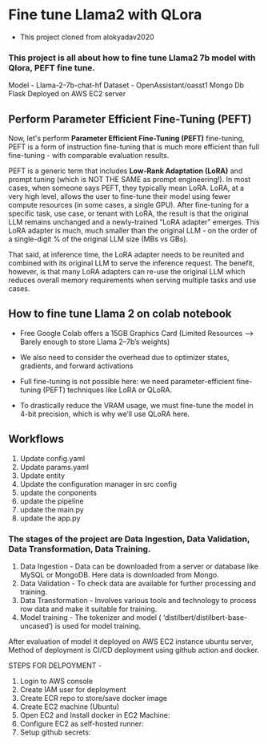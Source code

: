 # Fine tune Llama2 with QLora

- This project cloned from alokyadav2020

### This project is all about how to fine tune Llama2 7b model with Qlora, PEFT fine tune.

Model - Llama-2-7b-chat-hf
Dataset - OpenAssistant/oasst1
Mongo Db
Flask
Deployed on AWS EC2 server

## Perform Parameter Efficient Fine-Tuning (PEFT)

Now, let's perform **Parameter Efficient Fine-Tuning (PEFT)** fine-tuning, PEFT is a form of instruction fine-tuning that is much more efficient than full fine-tuning - with comparable evaluation results.

PEFT is a generic term that includes **Low-Rank Adaptation (LoRA)** and prompt tuning (which is NOT THE SAME as prompt engineering!). In most cases, when someone says PEFT, they typically mean LoRA. LoRA, at a very high level, allows the user to fine-tune their model using fewer compute resources (in some cases, a single GPU). After fine-tuning for a specific task, use case, or tenant with LoRA, the result is that the original LLM remains unchanged and a newly-trained “LoRA adapter” emerges. This LoRA adapter is much, much smaller than the original LLM - on the order of a single-digit % of the original LLM size (MBs vs GBs).

That said, at inference time, the LoRA adapter needs to be reunited and combined with its original LLM to serve the inference request. The benefit, however, is that many LoRA adapters can re-use the original LLM which reduces overall memory requirements when serving multiple tasks and use cases.

## How to fine tune Llama 2 on colab notebook

- Free Google Colab offers a 15GB Graphics Card (Limited Resources --> Barely enough to store Llama 2–7b’s weights)

- We also need to consider the overhead due to optimizer states, gradients, and forward activations

- Full fine-tuning is not possible here: we need parameter-efficient fine-tuning (PEFT) techniques like LoRA or QLoRA.

- To drastically reduce the VRAM usage, we must fine-tune the model in 4-bit precision, which is why we’ll use QLoRA here.

## Workflows

1. Update config.yaml
2. Update params.yaml
3. Update entity
4. Update the configuration manager in src config
5. update the conponents
6. update the pipeline
7. update the main.py
8. update the app.py

### The stages of the project are Data Ingestion, Data Validation, Data Transformation, Data Training.

1. Data Ingestion - Data can be downloaded from a server or database like MySQL or MongoDB. Here data is downloaded from Mongo.
2. Data Validation - To check data are available for further processing and training.
3. Data Transformation - Involves various tools and technology to process row data and make it suitable for training.
4. Model training - The tokenizer and model ( ‘distilbert/distilbert-base-uncased’) is used for model training.

After evaluation of model it deployed on AWS EC2 instance ubuntu server, Method of deployment is CI/CD deployment using github action and docker.

STEPS FOR DELPOYMENT -

1. Login to AWS console
2. Create IAM user for deployment
3. Create ECR repo to store/save docker image
4. Create EC2 machine (Ubuntu)
5. Open EC2 and Install docker in EC2 Machine:
6. Configure EC2 as self-hosted runner:
7. Setup github secrets:
